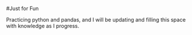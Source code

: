 #Just for Fun

Practicing python and pandas, and I will be updating and filling this space with knowledge as I progress. 
